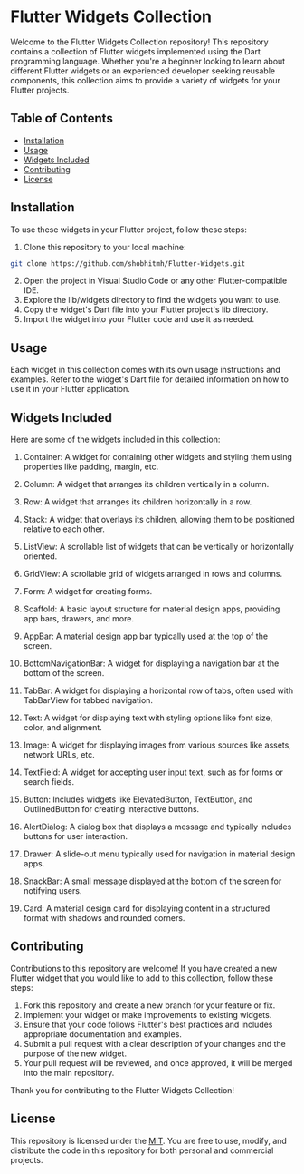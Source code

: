 # Flutter Widgets Collection

Welcome to the Flutter Widgets Collection repository! This repository contains a collection of Flutter widgets implemented using the Dart programming language. Whether you're a beginner looking to learn about different Flutter widgets or an experienced developer seeking reusable components, this collection aims to provide a variety of widgets for your Flutter projects.

## Table of Contents

- [Installation](#installation)
- [Usage](#usage)
- [Widgets Included](#widgets-included)
- [Contributing](#contributing)
- [License](#license)

## Installation

To use these widgets in your Flutter project, follow these steps:

1. Clone this repository to your local machine:

```bash
git clone https://github.com/shobhitmh/Flutter-Widgets.git
```
2. Open the project in Visual Studio Code or any other Flutter-compatible IDE.
3. Explore the lib/widgets directory to find the widgets you want to use.
4. Copy the widget's Dart file into your Flutter project's lib directory.
5. Import the widget into your Flutter code and use it as needed.

## Usage
Each widget in this collection comes with its own usage instructions and examples. Refer to the widget's Dart file for detailed information on how to use it in your Flutter application.

## Widgets Included
Here are some of the widgets included in this collection:

1. Container: A widget for containing other widgets and styling them using properties like padding, margin, etc.

2. Column: A widget that arranges its children vertically in a column.
   
3. Row: A widget that arranges its children horizontally in a row.
   
4. Stack: A widget that overlays its children, allowing them to be positioned relative to each other.
   
5. ListView: A scrollable list of widgets that can be vertically or horizontally oriented.
   
6. GridView: A scrollable grid of widgets arranged in rows and columns.
7. Form:  A widget for creating forms.
   
    
9. Scaffold: A basic layout structure for material design apps, providing app bars, drawers, and more.
    
10. AppBar: A material design app bar typically used at the top of the screen.
    
11. BottomNavigationBar: A widget for displaying a navigation bar at the bottom of the screen.
    
12. TabBar: A widget for displaying a horizontal row of tabs, often used with TabBarView for tabbed navigation.
    
13. Text: A widget for displaying text with styling options like font size, color, and alignment.
    
14. Image: A widget for displaying images from various sources like assets, network URLs, etc.
    
15. TextField: A widget for accepting user input text, such as for forms or search fields.
    
16. Button: Includes widgets like ElevatedButton, TextButton, and OutlinedButton for creating interactive buttons.
    
17. AlertDialog: A dialog box that displays a message and typically includes buttons for user interaction.
    
18. Drawer: A slide-out menu typically used for navigation in material design apps.
    
19. SnackBar: A small message displayed at the bottom of the screen for notifying users.
    
20. Card: A material design card for displaying content in a structured format with shadows and rounded corners.

## Contributing
Contributions to this repository are welcome! If you have created a new Flutter widget that you would like to add to this collection, follow these steps:

1. Fork this repository and create a new branch for your feature or fix.
2. Implement your widget or make improvements to existing widgets.
3. Ensure that your code follows Flutter's best practices and includes appropriate documentation and examples.
4. Submit a pull request with a clear description of your changes and the purpose of the new widget.
5. Your pull request will be reviewed, and once approved, it will be merged into the main repository.
   
Thank you for contributing to the Flutter Widgets Collection!

## License
This repository is licensed under the [MIT](https://choosealicense.com/licenses/mit/). You are free to use, modify, and distribute the code in this repository for both personal and commercial projects.





